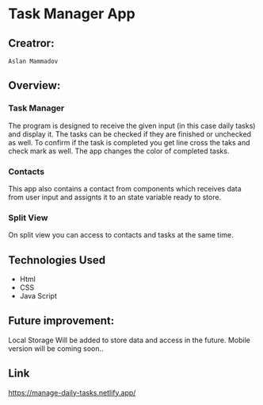 # Task Manager App

## Creatror:
`Aslan Mammadov`

## Overview:

### Task Manager
The program is designed to receive the given input (in this case daily tasks) and display it.
The tasks can be checked if they are finished or unchecked as well. To confirm if the task is completed 
you get line cross the taks and check mark as well. The app changes the color of  completed tasks.

### Contacts
This app also contains a contact from components which receives data from user input and assignts it to 
an state variable ready to store.

### Split View
On split view you can access to contacts and tasks at the same time.

## Technologies Used
* Html
* CSS
* Java Script

## Future improvement:
Local Storage Will be added to store data and access in the future. Mobile version will be coming soon..

## Link
https://manage-daily-tasks.netlify.app/

